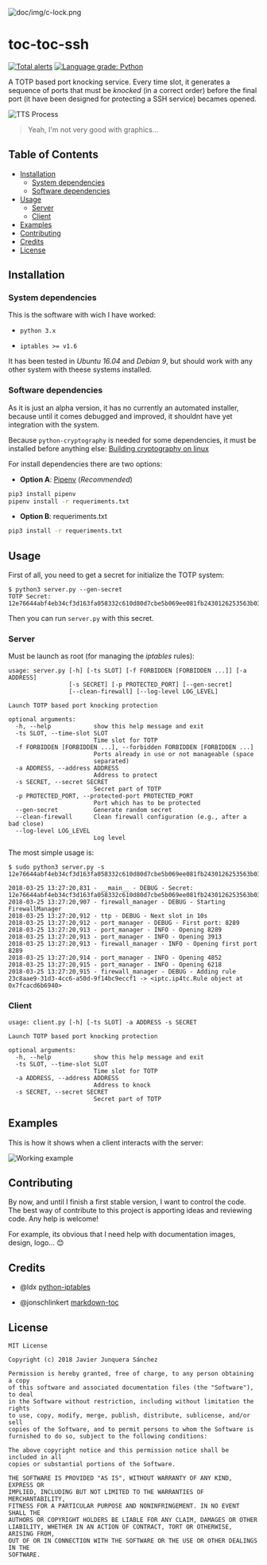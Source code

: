 ![doc/img/c-lock.png](doc/img/c-lock.png)

# toc-toc-ssh

[![Total alerts](https://img.shields.io/lgtm/alerts/g/junquera/toc-toc-ssh.svg?logo=lgtm&logoWidth=18)](https://lgtm.com/projects/g/junquera/toc-toc-ssh/alerts/)
[![Language grade: Python](https://img.shields.io/lgtm/grade/python/g/junquera/toc-toc-ssh.svg?logo=lgtm&logoWidth=18)](https://lgtm.com/projects/g/junquera/toc-toc-ssh/context:python)

A TOTP based port knocking service. Every time slot, it generates a sequence of ports that must be *knocked* (in a correct order) before the final port (it have been designed for protecting a SSH service) becames opened.

<!-- https://dashboard.moovly.com -->

![TTS Process](img/tts-process.gif)

> Yeah, I'm not very good with graphics...

## Table of Contents

<!-- Thanks https://github.com/jonschlinkert/markdown-toc -->

<!-- toc -->

- [Installation](#installation)
  * [System dependencies](#system-dependencies)
  * [Software dependencies](#software-dependencies)
- [Usage](#usage)
  * [Server](#server)
  * [Client](#client)
- [Examples](#examples)
- [Contributing](#contributing)
- [Credits](#credits)
- [License](#license)

<!-- tocstop -->

## Installation

### System dependencies

This is the software with wich I have worked:

- `python 3.x`

- `iptables >= v1.6`

It has been tested in *Ubuntu 16.04* and *Debian 9*, but should work with any other system with theese systems installed.

### Software dependencies

As it is just an alpha version, it has no currently an automated installer, because until it comes debugged and improved, it shouldnt have yet integration with the system.

Because `python-cryptography` is needed for some dependencies, it must be installed before anything else: [Building cryptography on linux](https://cryptography.io/en/latest/installation/#building-cryptography-on-linux)

For install dependencies there are two options:

- **Option A**: [Pipenv](https://github.com/pypa/pipenv) (*Recommended*)

```bash
pip3 install pipenv
pipenv install -r requeriments.txt
```

- **Option B**: requeriments.txt

```bash
pip3 install -r requeriments.txt
```

## Usage

First of all, you need to get a secret for initialize the TOTP system:

```
$ python3 server.py --gen-secret
TOTP Secret: 12e76644abf4eb34cf3d163fa058332c610d80d7cbe5b069ee081fb2430126253563b03836b6e1a1
```

Then you can run `server.py` with this secret.

### Server

Must be launch as root (for managing the *iptables* rules):

```
usage: server.py [-h] [-ts SLOT] [-f FORBIDDEN [FORBIDDEN ...]] [-a ADDRESS]
                 [-s SECRET] [-p PROTECTED_PORT] [--gen-secret]
                 [--clean-firewall] [--log-level LOG_LEVEL]

Launch TOTP based port knocking protection

optional arguments:
  -h, --help            show this help message and exit
  -ts SLOT, --time-slot SLOT
                        Time slot for TOTP
  -f FORBIDDEN [FORBIDDEN ...], --forbidden FORBIDDEN [FORBIDDEN ...]
                        Ports already in use or not manageable (space
                        separated)
  -a ADDRESS, --address ADDRESS
                        Address to protect
  -s SECRET, --secret SECRET
                        Secret part of TOTP
  -p PROTECTED_PORT, --protected-port PROTECTED_PORT
                        Port which has to be protected
  --gen-secret          Generate random secret
  --clean-firewall      Clean firewall configuration (e.g., after a bad close)
  --log-level LOG_LEVEL
                        Log level
```

The most simple usage is:

```
$ sudo python3 server.py -s 12e76644abf4eb34cf3d163fa058332c610d80d7cbe5b069ee081fb2430126253563b03836b6e1a1

2018-03-25 13:27:20,831 - __main__ - DEBUG - Secret: 12e76644abf4eb34cf3d163fa058332c610d80d7cbe5b069ee081fb2430126253563b03836b6e1a1
2018-03-25 13:27:20,907 - firewall_manager - DEBUG - Starting FirewallManager
2018-03-25 13:27:20,912 - ttp - DEBUG - Next slot in 10s
2018-03-25 13:27:20,912 - port_manager - DEBUG - First port: 8289
2018-03-25 13:27:20,913 - port_manager - INFO - Opening 8289
2018-03-25 13:27:20,913 - port_manager - INFO - Opening 3913
2018-03-25 13:27:20,913 - firewall_manager - INFO - Opening first port 8289
2018-03-25 13:27:20,914 - port_manager - INFO - Opening 4852
2018-03-25 13:27:20,915 - port_manager - INFO - Opening 6218
2018-03-25 13:27:20,915 - firewall_manager - DEBUG - Adding rule 23c8aae9-31d3-4cc6-a50d-9f14bc9eccf1 -> <iptc.ip4tc.Rule object at 0x7fcacd6b6940>
```

### Client

```
usage: client.py [-h] [-ts SLOT] -a ADDRESS -s SECRET

Launch TOTP based port knocking protection

optional arguments:
  -h, --help            show this help message and exit
  -ts SLOT, --time-slot SLOT
                        Time slot for TOTP
  -a ADDRESS, --address ADDRESS
                        Address to knock
  -s SECRET, --secret SECRET
                        Secret part of TOTP
```

## Examples

This is how it shows when a client interacts with the server:

![Working example](img/working_example.png)

## Contributing

By now, and until I finish a first stable version, I want to control the code. The best way of contribute to this project is apporting ideas and reviewing code. Any help is welcome!

For example, its obvious that I need help with documentation images, design, logo... :blush:

## Credits

- @ldx [python-iptables](https://github.com/ldx/python-iptables)

- @jonschlinkert [markdown-toc](https://github.com/jonschlinkert/markdown-toc)

## License

```
MIT License

Copyright (c) 2018 Javier Junquera Sánchez

Permission is hereby granted, free of charge, to any person obtaining a copy
of this software and associated documentation files (the "Software"), to deal
in the Software without restriction, including without limitation the rights
to use, copy, modify, merge, publish, distribute, sublicense, and/or sell
copies of the Software, and to permit persons to whom the Software is
furnished to do so, subject to the following conditions:

The above copyright notice and this permission notice shall be included in all
copies or substantial portions of the Software.

THE SOFTWARE IS PROVIDED "AS IS", WITHOUT WARRANTY OF ANY KIND, EXPRESS OR
IMPLIED, INCLUDING BUT NOT LIMITED TO THE WARRANTIES OF MERCHANTABILITY,
FITNESS FOR A PARTICULAR PURPOSE AND NONINFRINGEMENT. IN NO EVENT SHALL THE
AUTHORS OR COPYRIGHT HOLDERS BE LIABLE FOR ANY CLAIM, DAMAGES OR OTHER
LIABILITY, WHETHER IN AN ACTION OF CONTRACT, TORT OR OTHERWISE, ARISING FROM,
OUT OF OR IN CONNECTION WITH THE SOFTWARE OR THE USE OR OTHER DEALINGS IN THE
SOFTWARE.
```
